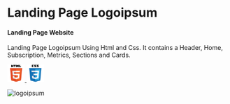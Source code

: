 # Landing Page Logoipsum
#### Landing Page Website

Landing Page Logoipsum Using Html and Css. It contains a Header, Home, Subscription, Metrics, Sections and Cards.

<a href="https://www.w3.org/html/" target="_blank"> <img src="https://raw.githubusercontent.com/devicons/devicon/master/icons/html5/html5-original-wordmark.svg" alt="html5" width="40" height="40"/> </a>
<a href="https://www.w3schools.com/css/" target="_blank"> <img src="https://raw.githubusercontent.com/devicons/devicon/master/icons/css3/css3-original-wordmark.svg" alt="css3" width="40" height="40"/> </a>

![logoipsum](https://user-images.githubusercontent.com/83820950/131801039-8255d608-f8ce-4a77-8c50-99f81a0607ce.PNG)
